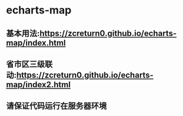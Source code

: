 # echarts-map
## 基本用法:https://zcreturn0.github.io/echarts-map/index.html
## 省市区三级联动:https://zcreturn0.github.io/echarts-map/index2.html
## 请保证代码运行在服务器环境
